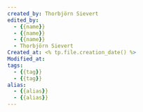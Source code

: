 ```yaml
---
created_by: Thorbjörn Sievert
edited_by:
  - {{name}}
  - {{name}}
  - {{name}}
  - Thorbjörn Sievert
Created_at: <% tp.file.creation_date() %>
Modified_at: 
tags: 
  - {{tag}}
  - {{tag}}
alias: 
  - {{alias}}
  - {{alias}}
---
```



